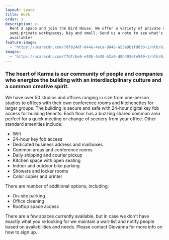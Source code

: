 ```yaml
---
layout: space
title: Work
order: 1
description: >-
  Rent a space and join the Bird House. We offer a variety of private and
  semi-private workspaces, big and small. Send us a note to see what's
  available!
feature-image:
  - 'https://ucarecdn.com/7df824df-844e-4eca-9846-a53e9b1fd030~1/nth/0/'
images:
  - 'https://ucarecdn.com/f7dfcbe6-e40b-4e20-b2a0-d8b493efe940~1/nth/0/'
---
```

### The heart of Karma is our community of people and companies who energize the building with an interdisciplinary culture and a common creative spirit.

We have over 50 studios and offices ranging in size from one-person studios to offices with their own conference rooms and kitchenettes for larger groups. The building is secure and safe with 24-hour digital key fob access for building tenants. Each floor has a buzzing shared common area perfect for a quick meeting or change of scenery from your office. Other standard amenities include:

* Wifi
* 24-hour key fob access
* Dedicated business address and mailboxes
* Common areas and conference rooms
* Daily shipping and courier pickup
* Kitchen space with open seating
* Indoor and outdoor bike parking
* Showers and locker rooms
* Color copier and printer

There are number of additional options, including:

* On-site parking 
* Office cleaning
* Rooftop space access

There are a few spaces currently available, but in case we don't have exactly what you're looking for we maintain a wait-list and notify people based on availabilities and needs. Please contact Giovanna for more info on how to sign up.
